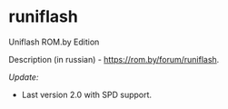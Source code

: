 # runiflash
Uniflash ROM.by Edition

Description (in russian) - https://rom.by/forum/runiflash.

*Update:*
* Last version 2.0 with SPD support.
